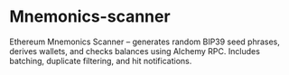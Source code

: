 # Mnemonics-scanner
Ethereum Mnemonics Scanner – generates random BIP39 seed phrases, derives wallets, and checks balances using Alchemy RPC. Includes batching, duplicate filtering, and hit notifications.
